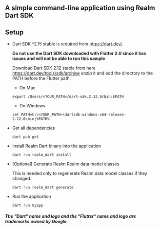 ## A simple command-line application using Realm Dart SDK

## Setup

* Dart SDK ^2.15 stable is required from https://dart.dev/.

    **Do not use the Dart SDK downloaded with Flutter 2.0 since it has issues and will not be able to run this sample**

    Download Dart SDK 2.12 stable from here  https://dart.dev/tools/sdk/archive unzip it and add the directory to the PATH before the Flutter path.
    
    * On Mac

    ```
    export /Users/<YOUR_PATH>/dart-sdk.2.12.0/bin:$PATH
    ```

    * On Windows

    ```
    set PATH=C:\<YOUR_PATH>\dartsdk-windows-x64-release-2.12.0\bin;%PATH% 
    ```

*  Get all dependencies
    ```
    dart pub get
    ```
* Install Realm Dart binary into the application

    ```
    dart run realm_dart install
    ```
* [Optional] Generate Realm Realm data model classes
    
    This is needed only to regenerate Realm data model classes if they changed. 

    ```
   dart run realm_dart generate
    ``` 
*  Run the application

    ```
    dart run myapp
    ```

##### The "Dart" name and logo and the "Flutter" name and logo are trademarks owned by Google. 

